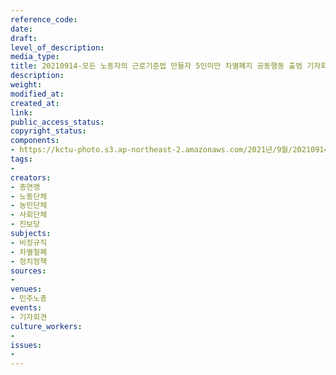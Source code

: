 ```yaml
---
reference_code: 
date: 
draft: 
level_of_description: 
media_type: 
title: 20210914-모든 노동자의 근로기준법 만들자 5인미만 차별폐지 공동행동 출범 기자회견
description: 
weight: 
modified_at: 
created_at: 
link: 
public_access_status: 
copyright_status: 
components:
- https://kctu-photo.s3.ap-northeast-2.amazonaws.com/2021년/9월/20210914-모든+노동자의+근로기준법+만들자+5인미만+차별폐지+공동행동+출범+기자회견/_5D41611.jpg
tags:
- 
creators:
- 총연맹
- 노동단체
- 농민단체
- 사회단체
- 진보당
subjects:
- 비정규직
- 차별철폐
- 정치정책
sources:
- 
venues:
- 민주노총
events:
- 기자회견
culture_workers:
- 
issues:
- 
---
```

